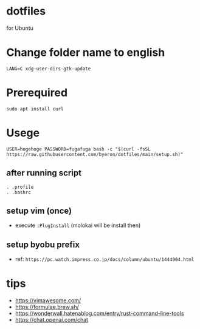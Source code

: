 # dotfiles
for Ubuntu

# Change folder name to english
```
LANG=C xdg-user-dirs-gtk-update
```

# Prerequired
`sudo apt install curl`

# Usege
```
USER=hogehoge PASSWORD=fugafuga bash -c "$(curl -fsSL https://raw.githubusercontent.com/byeron/dotfiles/main/setup.sh)"
```

## after running script
```
. .profile
. .bashrc
```

## setup vim (once)
- execute `:PlugInstall` (molokai will be install then)

## setup byobu prefix
- ref: `https://pc.watch.impress.co.jp/docs/column/ubuntu/1444004.html`

# tips
- https://vimawesome.com/
- https://formulae.brew.sh/
- https://wonderwall.hatenablog.com/entry/rust-command-line-tools
- https://chat.openai.com/chat
